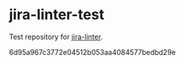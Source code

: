 # jira-linter-test

Test repository for [jira-linter].

[jira-linter]: /btwrk/jira-linter
6d95a967c3772e04512b053aa4084577bedbd29e

